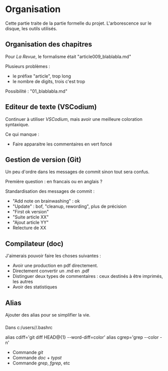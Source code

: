 # Organisation

Cette partie traite de la partie formelle du projet.
L'arborescence sur le disque, les outils utilisés.


## Organisation des chapitres

Pour *La Revue*, le formalisme était "article009_blablabla.md"

Plusieurs problèmes :

* le préfixe "article", trop long
* le nombre de digits, trois c'est trop

Possibilité : "01_blablabla.md"


## Editeur de texte (VSCodium)

Continuer à utiliser *VSCodium*, mais avoir une meilleure coloration syntaxique.

Ce qui manque :

* Faire apparaitre les commentaires en vert foncé


## Gestion de version (Git)

Un peu d'ordre dans les messages de commit sinon tout sera confus.

Première question : en francais ou en anglais ?

Standardisation des messages de commit :
- "Add note on brainwashing" : ok
- "Update" : bof, "cleanup, rewording", plus de précision
- "First ok version"
- "Suite article XX"
- "Ajout article YY"
- Relecture de XX


## Compilateur (doc)

J'aimerais pouvoir faire les choses suivantes :
* Avoir une production en pdf directement.
* Directement convertir un .md en .pdf
* Distinguer deux types de commentaires : ceux destinés à être imprimés, les autres
* Avoir des statistiques


## Alias

Ajouter des alias pour se simplifier la vie.

###
Dans c:/users/<username>/.bashrc

alias cdiff='git diff HEAD@{1} --word-diff=color'
alias cgrep='grep --color -n'

* Commande *git*
* Commande *doc* + *typst*
* Commande *grep*, *fgrep*, etc